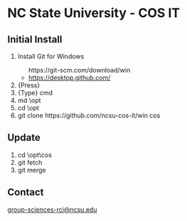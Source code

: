# NC State University - COS IT
## Initial Install
<ol>
 <li>Install Git for Windows </li>
 <ul>
    <li<a href="https://git-scm.com/download/win">https://git-scm.com/download/win</a></li>
    <li><a href="https://desktop.github.com/">https://desktop.github.com/</a></li>
 </ul>
 <li>{Press} <WinLogo><R></li>
 <li>{Type} cmd </li>
 <li>md \opt</li>
 <li>cd \opt</li>
 <li>git clone https://github.com/ncsu-cos-it/win cos</li>
</ol>

## Update
<ol>
 <li>cd \opt\cos</li>
 <li>git fetch</li>
 <li>git merge</li>
</ol>

## Contact
<a href="mailto:group-sciences-rci@ncsu.edu">group-sciences-rci@ncsu.edu</a><br>
